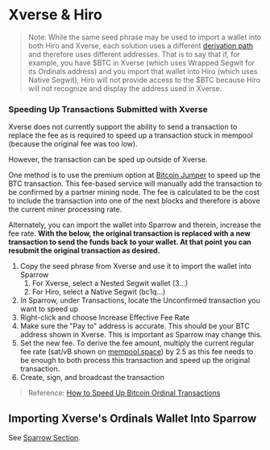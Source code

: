 # Xverse & Hiro

> Note: While the same seed phrase may be used to import a wallet into both Hiro and Xverse, each solution uses a different [derivation path](./glossary.md) and therefore uses different addresses. That is to say that if, for example, you have $BTC in Xverse (which uses Wrapped Segwit for its Ordinals address) and you import that wallet into Hiro (which uses Native Segwit), Hiro will not provide access to the $BTC because Hiro will not recognize and display the address used in Xverse.

### Speeding Up Transactions Submitted with Xverse

Xverse does not currently support the ability to send a transaction to replace the fee as is required to speed up a transaction stuck in mempool (because the original fee was too low).

However, the transaction can be sped up outside of Xverse.

One method is to use the premium option at [Bitcoin Jumper](https://www.bitcoinjumper.com) to speed up the BTC transaction. This fee-based service will manually add the transaction to be confirmed by a partner mining node. The fee is calculated to be the cost to include the transaction into one of the next blocks and therefore is above the current miner processing rate.

Alternately, you can import the wallet into Sparrow and therein, increase the fee rate. **With the below, the original transaction is replaced with a new transaction to send the funds back to your wallet. At that point you can resubmit the original transaction as desired.**

1. Copy the seed phrase from Xverse and use it to import the wallet into Sparrow
   1. For Xverse, select a Nested Segwit wallet (3...)
   2. For Hiro, select a Native Segwit (bc1q...)
2. In Sparrow, under Transactions, locate the Unconfirmed transaction you want to speed up
3. Right-click and choose Increase Effective Fee Rate
4. Make sure the "Pay to" address is accurate. This should be your BTC address shown in Xverse. This is important as Sparrow may change this.
5. Set the new fee. To derive the fee amount, multiply the current regular fee rate (sat/vB shown on [mempool.space](https://mempool.space)) by 2.5 as this fee needs to be enough to both process this transaction and speed up the original transaction.
6. Create, sign, and broadcast the transaction

> Reference: [How to Speed Up Bitcoin Ordinal Transactions](https://www.youtube.com/watch?v=5wTBkYCn0fk)

## Importing Xverse's Ordinals Wallet Into Sparrow

See [Sparrow Section](./sparrow.md).